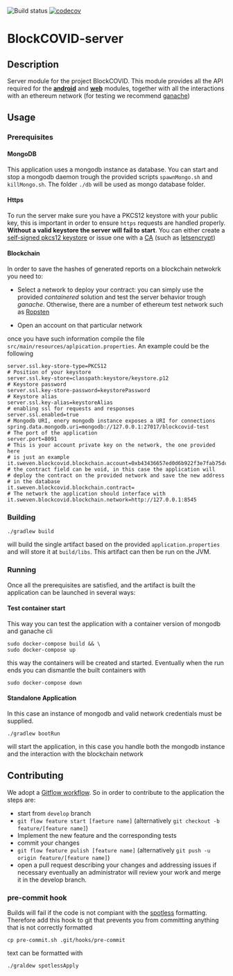 ![Build status](https://github.com/SwevenSoftware/BlockCOVID-server/actions/workflows/build-server.yml/badge.svg)
[![codecov](https://codecov.io/gh/SwevenSoftware/BlockCOVID-server/branch/develop/graph/badge.svg)](https://codecov.io/gh/SwevenSoftware/BlockCOVID-server)
# BlockCOVID-server
## Description
Server module for the project BlockCOVID.
This module provides all the API required for the [**android**](https://github.com/SwevenSoftware/BlockCOVID-android)
and [**web**](https://github.com/SwevenSoftware/BlockCOVID-web) modules, 
together with all the interactions with an ethereum network
(for testing we recommend [ganache](https://github.com/trufflesuite/ganache-cli))


## Usage
### Prerequisites
#### MongoDB
This application uses a mongodb instance as database. You can start and stop a mongodb daemon
trough the provided scripts `spawnMongo.sh` and `killMongo.sh`. The folder `./db` will be used as
mongo database folder.

#### Https
To run the server make sure you have a PKCS12 keystore with your public key, this is important in order to ensure `https`
requests are handled properly. **Without a valid keystore the server will fail to start**. You can either create a 
[self-signed pkcs12 keystore](https://en.wikipedia.org/wiki/Self-signed_certificate) or issue one with a 
[CA](https://it.wikipedia.org/wiki/Certificate_authority) (such as [letsencrypt](https://letsencrypt.org/))

#### Blockchain
In order to save the hashes of generated reports on a blockchain netwokrk you need to:
* Select a network to deploy your contract: you can simply use the provided *containered* solution and test the server
  behavior trough *ganache*. Otherwise, there are a number of ethereum test network such as [Ropsten](https://faucet.ropsten.be/)

* Open an account on that particular network 

once you have such information compile the file `src/main/resources/aplpication.properties`.
An example could be the following
```properties
server.ssl.key-store-type=PKCS12
# Position of your keystore
server.ssl.key-store=classpath:keystore/keystore.p12
# Keystore password
server.ssl.key-store-password=keystorePassword
# Keystore alias
server.ssl.key-alias=keystoreAlias
# enabling ssl for requests and responses 
server.ssl.enabled=true
# Mongodb URI, enery mongodb instance exposes a URI for connections
spring.data.mongodb.uri=mongodb://127.0.0.1:27017/blockcovid-test
# The port of the application
server.port=8091
# This is your account private key on the network, the one provided here
# is just an example
it.sweven.blockcovid.blockchain.account=0xb43436657ed0d6b922f3e7fab75dc32c610796d374daa6d7f1878669ff79d0e5
# the contract field can be void, in this case the application will 
# deploy the contract on the provided network and save the new address 
# in the database
it.sweven.blockcovid.blockchain.contract=
# The network the application should interface with
it.sweven.blockcovid.blockchain.network=http://127.0.0.1:8545
```

### Building
```shell
./gradlew build
```
will build the single artifact based on the provided `application.properties` and will store it at `build/libs`.
This artifact can then be run on the JVM. 

### Running
Once all the prerequisites are satisfied, and the artifact is built the application can be launched in several ways:

#### Test container start
This way you can test the application with a container version of mongodb and ganache cli
```shell
sudo docker-compose build && \
sudo docker-compose up
```
this way the containers will be created and started. Eventually when the run ends you can dismantle the built containers 
with
```shell
sudo docker-compose down
```
#### Standalone Application
In this case an instance of mongodb and valid network credentials must be supplied.
```shell
./gradlew bootRun
```
will start the application, in this case you handle both the mongodb instance and the interaction with the 
blockchain network


## Contributing
We adopt a [Gitflow workflow](https://www.atlassian.com/git/tutorials/comparing-workflows/gitflow-workflow).
So in order to contribute to the application the steps are:
- start from `develop` branch
- `git flow feature start [faeture name]` (alternatively `git checkout -b feature/[feature name]`)
- Implement the new feature and the corresponding tests
- commit your changes
- `git flow feature pulish [feature name]` (alternatively `git push -u origin feature/[feature name]`)
- open a pull request describing your changes and addressing issues if necessary
eventually an administrator will review your work and merge it in the develop branch.
### pre-commit hook
Builds will fail if the code is not compiant with the [spotless](https://github.com/diffplug/spotless) formatting.
Therefore add this hook to git that prevents you from committing anything that is not correctly formatted
```shell
cp pre-commit.sh .git/hooks/pre-commit
```
text can be formatted with
```shell
./graldew spotlessApply
```
